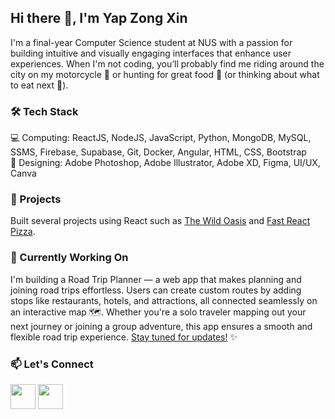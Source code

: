 ## Hi there 👋, I'm Yap Zong Xin
I'm a final-year Computer Science student at NUS with a passion for building intuitive and visually engaging interfaces that enhance user experiences.
When I'm not coding, you’ll probably find me riding around the city on my motorcycle 🛵 or hunting for great food 🍔 (or thinking about what to eat next 🤔).

### 🛠️ Tech Stack
💻 Computing: ReactJS, NodeJS, JavaScript, Python, MongoDB, MySQL, SSMS, Firebase, Supabase, Git, Docker, Angular, HTML, CSS, Bootstrap <br />
🎨 Designing: Adobe Photoshop, Adobe Illustrator, Adobe XD, Figma, UI/UX, Canva

### 🌱 Projects
Built several projects using React such as <a href="https://the-wild-oasis-blond-chi.vercel.app/">The Wild Oasis</a> and <a href="https://fast-react-pizza-ebon-theta.vercel.app/">Fast React Pizza</a>.

### 🧪 Currently Working On
I'm building a Road Trip Planner — a web app that makes planning and joining road trips effortless. Users can create custom routes by adding stops like restaurants, hotels, and attractions, all connected seamlessly on an interactive map 🗺️. Whether you're a solo traveler mapping out your next journey or joining a group adventure, this app ensures a smooth and flexible road trip experience. [Stay tuned for updates!](https://github.com/yap-zong-xin/road-trip/blob/main/README.md) ✨

### 📫 Let's Connect
<a href="mailto:yapzongxin@hotmail.com" alt="email" style="text-decoration:none">
  <img src="https://cdn-icons-png.flaticon.com/512/2250/2250206.png" style="height:40px" />
</a>
<a href="https://www.linkedin.com/in/yapzongxin" target="_blank" alt="linkedin" style="text-decoration:none">
  <img src="https://upload.wikimedia.org/wikipedia/commons/thumb/c/ca/LinkedIn_logo_initials.png/600px-LinkedIn_logo_initials.png?20140125013055" style="height:40px" />
</a>

<!--
**yap-zong-xin/yap-zong-xin** is a ✨ _special_ ✨ repository because its `README.md` (this file) appears on your GitHub profile.

Here are some ideas to get you started:

- 🔭 I’m currently working on ...
- 🌱 I’m currently learning ...
- 👯 I’m looking to collaborate on ...
- 🤔 I’m looking for help with ...
- 💬 Ask me about ...
- 📫 How to reach me: ...
- 😄 Pronouns: ...
- ⚡ Fun fact: ...
-->
